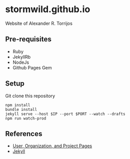 stormwild.github.io
===================

Website of Alexander R. Torrijos

## Pre-requisites

- Ruby
- JekyllRb
- NodeJs
- Github Pages Gem

## Setup

Git clone this repository

```
npm install
bundle install
jekyll serve --host $IP --port $PORT --watch --drafts
npm run watch-prod
```

## References

- [User, Organization, and Project Pages](https://help.github.com/articles/user-organization-and-project-pages/)
- [Jekyll](https://jekyllrb.com/)
